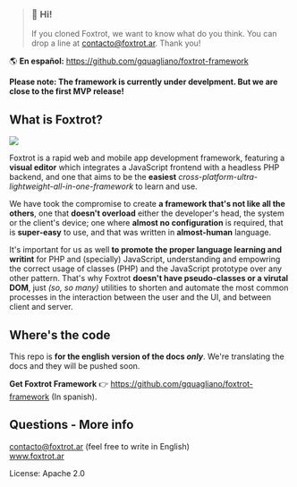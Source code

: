 > ### 👋 Hi!
> If you cloned Foxtrot, we want to know what do you think. You can drop a line at contacto@foxtrot.ar. Thank you!

🌎 **En español:** https://github.com/gquagliano/foxtrot-framework

**Please note: The framework is currently under develpment. But we are close to the first MVP release!**

## What is Foxtrot?

![](https://github.com/gquagliano/foxtrot-framework/wiki/img/editor.jpg)

Foxtrot is a rapid web and mobile app development framework, featuring a **visual editor** which integrates a JavaScript frontend with a headless PHP backend, and one that aims to be the **easiest** *cross-platform-ultra-lightweight-all-in-one-framework* to learn and use.

We have took the compromise to create **a framework that's not like all the others**, one that **doesn't overload** either the developer's head, the system or the client's device; one where **almost no configuration** is required, that is **super-easy** to use, and that was written in **almost-human** language.

It's important for us as well **to promote the proper language learning and writint** for PHP and (specially) JavaScript, understanding and empowring the correct usage of classes (PHP) and the JavaScript prototype over any other pattern. That's why Foxtrot **doesn't have pseudo-classes or a virutal DOM**, just *(so, so many)* utilities to shorten and automate the most common processes in the interaction between the user and the UI, and between client and server.

## Where's the code

This repo is **for the english version of the docs *only***. We're translating the docs and they will be pushed soon.

**Get Foxtrot Framework** 👉 https://github.com/gquagliano/foxtrot-framework (In spanish).

## Questions - More info

contacto@foxtrot.ar (feel free to write in English)  
www.foxtrot.ar

License: Apache 2.0
